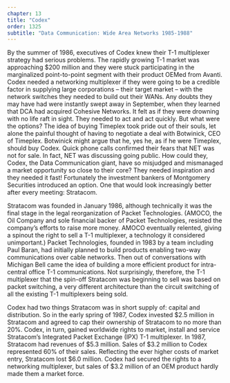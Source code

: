 ```yaml
---
chapter: 13
title: "Codex"
order: 1325
subtitle: "Data Communication: Wide Area Networks 1985-1988"
---
```


By the summer of 1986, executives of Codex knew their T-1 multiplexer strategy had serious problems. The rapidly growing T-1 market was approaching $200 million and they were stuck participating in the marginalized point-to-point segment with their product OEMed from Avanti. Codex needed a networking multiplexer if they were going to be a credible factor in supplying large corporations – their target market – with the network switches they needed to build out their WANs. Any doubts they may have had were instantly swept away in September, when they learned that DCA had acquired Cohesive Networks. It felt as if they were drowning with no life raft in sight. They needed to act and act quickly. But what were the options? The idea of buying Timeplex took pride out of their souls, let alone the painful thought of having to negotiate a deal with Botwinick, CEO of Timeplex. Botwinick might argue that he, yes he, as if he were Timeplex, should buy Codex. Quick phone calls confirmed their fears that NET was not for sale. In fact, NET was discussing going public. How could they, Codex, the Data Communication giant, have so misjudged and mismanaged a market opportunity so close to their core? They needed inspiration and they needed it fast! Fortunately the investment bankers of Montgomery Securities introduced an option. One that would look increasingly better after every meeting: Stratacom.

Stratacom was founded in January 1986, although technically it was the final stage in the legal reorganization of Packet Technologies. (AMOCO, the Oil Company and sole financial backer of Packet Technologies, resisted the company’s efforts to raise more money. AMOCO eventually relented, giving a spinout the right to sell a T-1 multiplexer, a technology it considered unimportant.) Packet Technologies, founded in 1983 by a team including Paul Baran, had initially planned to build products enabling two-way communications over cable networks. Then out of conversations with Michigan Bell came the idea of building a more efficient product for intra-central office T-1 communications. Not surprisingly, therefore, the T-1 multiplexer that the spin-off Stratacom was beginning to sell was based on packet switching, a very different architecture than the circuit switching of all the existing T-1 multiplexers being sold.

Codex had two things Stratacom was in short supply of: capital and distribution. So in the early spring of 1987, Codex invested $2.5 million in Stratacom and agreed to cap their ownership of Stratacom to no more than 20%. Codex, in turn, gained worldwide rights to market, install and service Stratacom’s Integrated Packet Exchange (IPX) T-1 multiplexer. In 1987, Stratacom had revenues of $5.3 million. Sales of $3.2 million to Codex represented 60% of their sales. Reflecting the ever higher costs of market entry, Stratacom lost $6.0 million. Codex had secured the rights to a networking multiplexer, but sales of $3.2 million of an OEM product hardly made them a market force.

